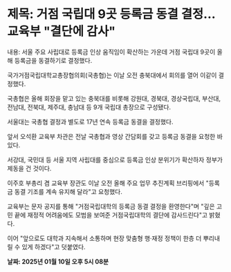# **제목: 거점 국립대 9곳 등록금 동결 결정…교육부 "결단에 감사"**

  내용: 서울 주요 사립대로 등록금 인상 움직임이 확산하는 가운데 거점 국립대 9곳이 올해 등록금을 동결하기로 결정했다.

국가거점국립대학교총장협의회(국총협)는 이날 오전 충북대에서 회의를 열어 이같이 결정했다. 

국총협은 올해 회장을 맡고 있는 충북대를 비롯해 강원대, 경북대, 경상국립대, 부산대, 전남대, 전북대, 제주대, 충남대 등 9개 국립대 총장으로 구성됐다.

서울대는 국총협 결정과 별도로 17년 연속 등록금 동결을 결정했다.

앞서 오석환 교육부 차관은 전날 국총협과 영상 간담회를 갖고 등록금 동결을 요청한 바 있다.

서강대, 국민대 등 서울 지역 사립대를 중심으로 등록금 인상 분위기가 확산하자 정부가 제동을 건 것이다.

이주호 부총리 겸 교육부 장관도 이날 오전 올해 주요 업무 추진계획 브리핑에서 "등록금 동결 기조를 계속 유지해 달라"고 요청했다.

교육부는 문자 공지를 통해 "거점국립대학의 등록금 동결 결정을 환영한다"며 "깊은 고민 끝에 재정적 어려움에도 모범을 보여준 거점국립대학의 결단에 감사드린다"고 밝혔다.

이어 "앞으로도 대학과 지속해서 소통하며 현장 맞춤형 행·재정 정책이 한층 더 뿌리내릴 수 있게 하겠다"고 덧붙였다.

  **날짜: 2025년 01월 10일 오후 5시 08분**
